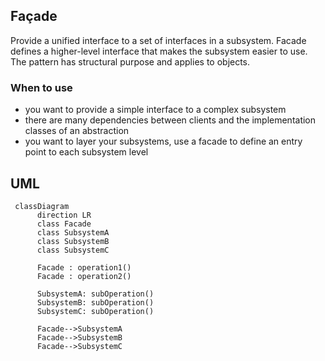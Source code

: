 ## Façade

Provide a unified interface to a set of interfaces in a subsystem. Facade
defines a higher-level interface that makes the subsystem easier to use. 
The pattern has structural purpose and applies to objects.

### When to use

* you want to provide a simple interface to a complex subsystem
* there are many dependencies between clients and the implementation classes of an abstraction
* you want to layer your subsystems, use a facade to define an entry point to each subsystem level 

## UML

```mermaid
 classDiagram
      direction LR
      class Facade
      class SubsystemA
      class SubsystemB
      class SubsystemC
      
      Facade : operation1()
      Facade : operation2()
      
      SubsystemA: subOperation()
      SubsystemB: subOperation()
      SubsystemC: subOperation()
      
      Facade-->SubsystemA
      Facade-->SubsystemB
      Facade-->SubsystemC
```
